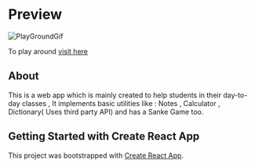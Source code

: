 # Preview
![PlayGroundGif](https://user-images.githubusercontent.com/57125508/119502260-61901800-bd87-11eb-9a16-3f57daec97b2.gif)

To play around [visit here](https://kaushal-panchal.github.io/react-PlayGround/)

## About
This is a web app which is mainly created to help students in their day-to-day classes , It implements basic utilities like : Notes , Calculator , Dictionary( Uses third party API) and has a Sanke Game too.


## Getting Started with Create React App

This project was bootstrapped with [Create React App](https://github.com/facebook/create-react-app).

